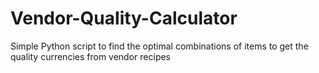 # Vendor-Quality-Calculator
Simple Python script to find the optimal combinations of items to get the quality currencies from vendor recipes
